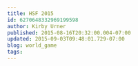 ```yaml
---
title: HSF 2015
id: 6270648332969199598
author: Kirby Urner
published: 2015-08-16T20:32:00.004-07:00
updated: 2015-09-03T09:48:01.729-07:00
blog: world_game
tags: 
---
```


